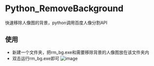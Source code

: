 # Python_RemoveBackground
快速移除人像图的背景，python调用百度人像分割API

## 使用
  - 新建一个文件夹，把rm_bg.exe和需要移除背景的人像图放在该文件夹内
  - 双击运行rm_bg.exe即可
![image](http://hdxh-img.oss-cn-shenzhen.aliyuncs.com/bigData/img/20220301085903.jpg)